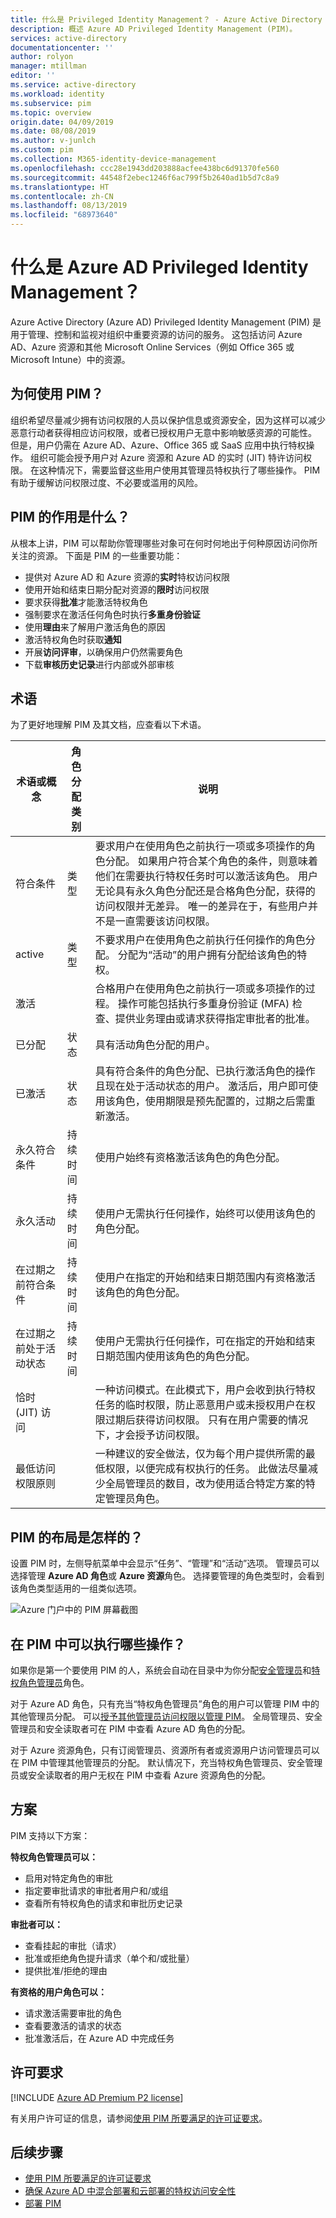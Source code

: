 ```yaml
---
title: 什么是 Privileged Identity Management？ - Azure Active Directory | Microsoft Docs
description: 概述 Azure AD Privileged Identity Management (PIM)。
services: active-directory
documentationcenter: ''
author: rolyon
manager: mtillman
editor: ''
ms.service: active-directory
ms.workload: identity
ms.subservice: pim
ms.topic: overview
origin.date: 04/09/2019
ms.date: 08/08/2019
ms.author: v-junlch
ms.custom: pim
ms.collection: M365-identity-device-management
ms.openlocfilehash: ccc28e1943dd203888acfee438bc6d91370fe560
ms.sourcegitcommit: 44548f2ebec1246f6ac799f5b2640ad1b5d7c8a9
ms.translationtype: HT
ms.contentlocale: zh-CN
ms.lasthandoff: 08/13/2019
ms.locfileid: "68973640"
---
```

# <a name="what-is-azure-ad-privileged-identity-management"></a>什么是 Azure AD Privileged Identity Management？

Azure Active Directory (Azure AD) Privileged Identity Management (PIM) 是用于管理、控制和监视对组织中重要资源的访问的服务。 这包括访问 Azure AD、Azure 资源和其他 Microsoft Online Services（例如 Office 365 或 Microsoft Intune）中的资源。

## <a name="why-should-i-use-pim"></a>为何使用 PIM？

组织希望尽量减少拥有访问权限的人员以保护信息或资源安全，因为这样可以减少恶意行动者获得相应访问权限，或者已授权用户无意中影响敏感资源的可能性。 但是，用户仍需在 Azure AD、Azure、Office 365 或 SaaS 应用中执行特权操作。 组织可能会授予用户对 Azure 资源和 Azure AD 的实时 (JIT) 特许访问权限。 在这种情况下，需要监督这些用户使用其管理员特权执行了哪些操作。 PIM 有助于缓解访问权限过度、不必要或滥用的风险。

## <a name="what-can-i-do-with-pim"></a>PIM 的作用是什么？

从根本上讲，PIM 可以帮助你管理哪些对象可在何时何地出于何种原因访问你所关注的资源。 下面是 PIM 的一些重要功能：

- 提供对 Azure AD 和 Azure 资源的**实时**特权访问权限
- 使用开始和结束日期分配对资源的**限时**访问权限
- 要求获得**批准**才能激活特权角色
- 强制要求在激活任何角色时执行**多重身份验证**
- 使用**理由**来了解用户激活角色的原因
- 激活特权角色时获取**通知**
- 开展**访问评审**，以确保用户仍然需要角色
- 下载**审核历史记录**进行内部或外部审核

## <a name="terminology"></a>术语

为了更好地理解 PIM 及其文档，应查看以下术语。

| 术语或概念 | 角色分配类别 | 说明 |
| --- | --- | --- |
| 符合条件 | 类型 | 要求用户在使用角色之前执行一项或多项操作的角色分配。 如果用户符合某个角色的条件，则意味着他们在需要执行特权任务时可以激活该角色。 用户无论具有永久角色分配还是合格角色分配，获得的访问权限并无差异。 唯一的差异在于，有些用户并不是一直需要该访问权限。 |
| active | 类型 | 不要求用户在使用角色之前执行任何操作的角色分配。 分配为“活动”的用户拥有分配给该角色的特权。 |
| 激活 |  | 合格用户在使用角色之前执行一项或多项操作的过程。 操作可能包括执行多重身份验证 (MFA) 检查、提供业务理由或请求获得指定审批者的批准。 |
| 已分配 | 状态 | 具有活动角色分配的用户。 |
| 已激活 | 状态 | 具有符合条件的角色分配、已执行激活角色的操作且现在处于活动状态的用户。  激活后，用户即可使用该角色，使用期限是预先配置的，过期之后需重新激活。 |
| 永久符合条件 | 持续时间 | 使用户始终有资格激活该角色的角色分配。 |
| 永久活动 | 持续时间 | 使用户无需执行任何操作，始终可以使用该角色的角色分配。 |
| 在过期之前符合条件 | 持续时间 | 使用户在指定的开始和结束日期范围内有资格激活该角色的角色分配。 |
| 在过期之前处于活动状态 | 持续时间 | 使用户无需执行任何操作，可在指定的开始和结束日期范围内使用该角色的角色分配。 |
| 恰时 (JIT) 访问 |  | 一种访问模式。在此模式下，用户会收到执行特权任务的临时权限，防止恶意用户或未授权用户在权限过期后获得访问权限。 只有在用户需要的情况下，才会授予访问权限。 |
| 最低访问权限原则 |  | 一种建议的安全做法，仅为每个用户提供所需的最低权限，以便完成有权执行的任务。 此做法尽量减少全局管理员的数目，改为使用适合特定方案的特定管理员角色。 |

## <a name="what-does-pim-look-like"></a>PIM 的布局是怎样的？

设置 PIM 时，左侧导航菜单中会显示“任务”、“管理”和“活动”选项。    管理员可以选择管理 **Azure AD 角色**或 **Azure 资源**角色。 选择要管理的角色类型时，会看到该角色类型适用的一组类似选项。

![Azure 门户中的 PIM 屏幕截图](./media/pim-configure/pim-overview.png)

## <a name="who-can-do-what-in-pim"></a>在 PIM 中可以执行哪些操作？

如果你是第一个要使用 PIM 的人，系统会自动在目录中为你分配[安全管理员](../users-groups-roles/directory-assign-admin-roles.md#security-administrator)和[特权角色管理员](../users-groups-roles/directory-assign-admin-roles.md#privileged-role-administrator)角色。

对于 Azure AD 角色，只有充当“特权角色管理员”角色的用户可以管理 PIM 中的其他管理员分配。 可以[授予其他管理员访问权限以管理 PIM](pim-how-to-give-access-to-pim.md)。 全局管理员、安全管理员和安全读取者可在 PIM 中查看 Azure AD 角色的分配。

对于 Azure 资源角色，只有订阅管理员、资源所有者或资源用户访问管理员可以在 PIM 中管理其他管理员的分配。 默认情况下，充当特权角色管理员、安全管理员或安全读取者的用户无权在 PIM 中查看 Azure 资源角色的分配。

## <a name="scenarios"></a>方案

PIM 支持以下方案：

**特权角色管理员可以：**

- 启用对特定角色的审批
- 指定要审批请求的审批者用户和/或组
- 查看所有特权角色的请求和审批历史记录

**审批者可以：**

- 查看挂起的审批（请求）
- 批准或拒绝角色提升请求（单个和/或批量）
- 提供批准/拒绝的理由 

**有资格的用户角色可以：**

- 请求激活需要审批的角色
- 查看要激活的请求的状态
- 批准激活后，在 Azure AD 中完成任务

## <a name="license-requirements"></a>许可要求

[!INCLUDE [Azure AD Premium P2 license](../../../includes/active-directory-p2-license.md)]

有关用户许可证的信息，请参阅[使用 PIM 所要满足的许可证要求](subscription-requirements.md)。

## <a name="next-steps"></a>后续步骤

- [使用 PIM 所要满足的许可证要求](subscription-requirements.md)
- [确保 Azure AD 中混合部署和云部署的特权访问安全性](../users-groups-roles/directory-admin-roles-secure.md)
- [部署 PIM](pim-deployment-plan.md)

